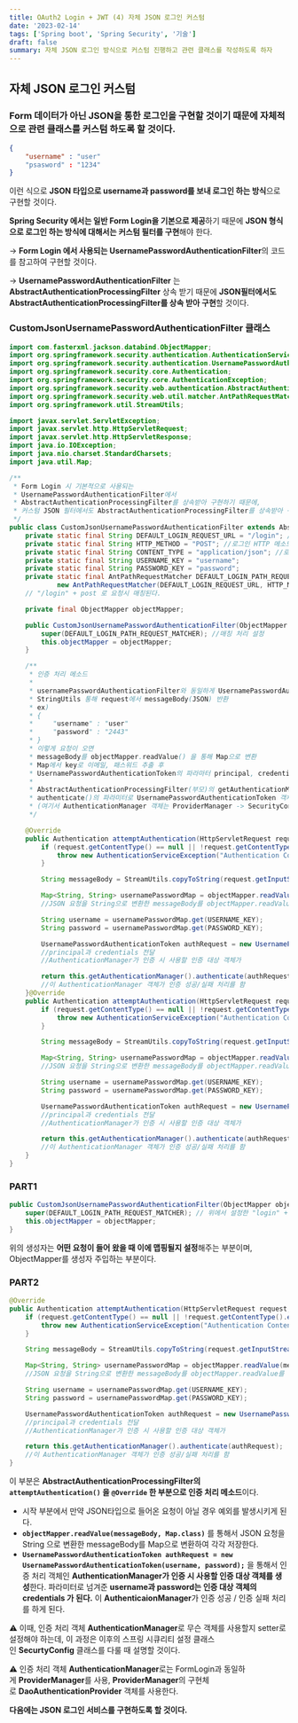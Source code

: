 ```yaml
---
title: OAuth2 Login + JWT (4) 자체 JSON 로그인 커스텀
date: '2023-02-14'
tags: ['Spring boot', 'Spring Security', '기술']
draft: false
summary: 자체 JSON 로그인 방식으로 커스텀 진행하고 관련 클래스를 작성하도록 하자
---
```


## 자체 JSON 로그인 커스텀

### Form 데이터가 아닌 JSON을 통한 로그인을 구현할 것이기 때문에 자체적으로 관련 클래스를 커스텀 하도록 할 것이다.

```json
{
	"username" : "user"
	"psasword" : "1234"
}
```

이런 식으로 **JSON 타입으로 username과 password를 보내 로그인 하는 방식**으로 구현할 것이다.

**Spring Security 에서는 일반 Form Login을 기본으로 제공**하기 때문에 **JSON 형식으로 로그인 하는 방식에 대해서는 커스텀 필터를 구현**해야 한다.

→ **Form Login 에서 사용되는 UsernamePasswordAuthenticationFilter**의 코드를 참고하여 구현할 것이다.

→ **UsernamePasswordAuthenticationFilter** 는 **AbstractAuthenticationProcessingFilter** 상속 받기 때문에 **JSON필터에서도 AbstractAuthenticationProcessingFilter를 상속 받아 구현**할 것이다.

### CustomJsonUsernamePasswordAuthenticationFilter 클래스

```java
import com.fasterxml.jackson.databind.ObjectMapper;
import org.springframework.security.authentication.AuthenticationServiceException;
import org.springframework.security.authentication.UsernamePasswordAuthenticationToken;
import org.springframework.security.core.Authentication;
import org.springframework.security.core.AuthenticationException;
import org.springframework.security.web.authentication.AbstractAuthenticationProcessingFilter;
import org.springframework.security.web.util.matcher.AntPathRequestMatcher;
import org.springframework.util.StreamUtils;

import javax.servlet.ServletException;
import javax.servlet.http.HttpServletRequest;
import javax.servlet.http.HttpServletResponse;
import java.io.IOException;
import java.nio.charset.StandardCharsets;
import java.util.Map;

/**
 * Form Login 시 기본적으로 사용되는
 * UsernamePasswordAuthenticationFilter에서
 * AbstractAuthenticationProcessingFilter를 상속받아 구현하기 때문에,
 * 커스텀 JSON 필터에서도 AbstractAuthenticationProcessingFilter를 상속받아 구현.
 */
public class CustomJsonUsernamePasswordAuthenticationFilter extends AbstractAuthenticationProcessingFilter {
    private static final String DEFAULT_LOGIN_REQUEST_URL = "/login"; //login으로 오는 요청 처리
    private static final String HTTP_METHOD = "POST"; //로그인 HTTP 메소드는 post
    private static final String CONTENT_TYPE = "application/json"; //로그인 시 요청은 JSON
    private static final String USERNAME_KEY = "username";
    private static final String PASSWORD_KEY = "password";
    private static final AntPathRequestMatcher DEFAULT_LOGIN_PATH_REQUEST_MATCHER =
            new AntPathRequestMatcher(DEFAULT_LOGIN_REQUEST_URL, HTTP_METHOD);
    // "/login" + post 로 요청시 매칭된다.

    private final ObjectMapper objectMapper;

    public CustomJsonUsernamePasswordAuthenticationFilter(ObjectMapper objectMapper) {
        super(DEFAULT_LOGIN_PATH_REQUEST_MATCHER); //매칭 처리 설정
        this.objectMapper = objectMapper;
    }

    /**
     * 인증 처리 메소드
     *
     * usernamePasswordAuthenticationFilter와 동일하게 UsernamePasswordAuthenticationToken 사용
     * StringUtils 통해 request에서 messageBody(JSON) 반환
     * ex)
     * {
     *     "username" : "user"
     *     "password" : "2443"
     * }
     * 이렇게 요청이 오면
     * messageBody를 objectMapper.readValue() 을 통해 Map으로 변환
     * Map에서 key로 이메일, 패스워드 추출 후
     * UsernamePasswordAuthenticationToken의 파라마터 principal, credentials에 대입
     *
     * AbstractAuthenticationProcessingFilter(부모)의 getAuthenticationManager()로 AuthenticationManager 객체를 반환 받은 후
     * authenticate()의 파라미터로 UsernamePasswordAuthenticationToken 객체를 넣고 인증 처리
     * (여기서 AuthenticationManager 객체는 ProviderManager -> SecurityConfig에서 설정)
     */

    @Override
    public Authentication attemptAuthentication(HttpServletRequest request, HttpServletResponse response) throws AuthenticationException, IOException, ServletException {
        if (request.getContentType() == null || !request.getContentType().equals(CONTENT_TYPE)) {
            throw new AuthenticationServiceException("Authentication Content-Type not supported : " + request.getContentType());
        }

        String messageBody = StreamUtils.copyToString(request.getInputStream(), StandardCharsets.UTF_8);

        Map<String, String> usernamePasswordMap = objectMapper.readValue(messageBody, Map.class);
        //JSON 요청을 String으로 변환한 messageBody를 objectMapper.readValue를 통해 Map으로 변환하여 각각 저장

        String username = usernamePasswordMap.get(USERNAME_KEY);
        String password = usernamePasswordMap.get(PASSWORD_KEY);

        UsernamePasswordAuthenticationToken authRequest = new UsernamePasswordAuthenticationToken(username, password);
        //principal과 credentials 전달
        //AuthenticationManager가 인증 시 사용할 인증 대상 객체가

        return this.getAuthenticationManager().authenticate(authRequest);
        //이 AuthenticationManager 객체가 인증 성공/실패 처리를 함
    }@Override
    public Authentication attemptAuthentication(HttpServletRequest request, HttpServletResponse response) throws AuthenticationException, IOException, ServletException {
        if (request.getContentType() == null || !request.getContentType().equals(CONTENT_TYPE)) {
            throw new AuthenticationServiceException("Authentication Content-Type not supported : " + request.getContentType());
        }

        String messageBody = StreamUtils.copyToString(request.getInputStream(), StandardCharsets.UTF_8);

        Map<String, String> usernamePasswordMap = objectMapper.readValue(messageBody, Map.class);
        //JSON 요청을 String으로 변환한 messageBody를 objectMapper.readValue를 통해 Map으로 변환하여 각각 저장

        String username = usernamePasswordMap.get(USERNAME_KEY);
        String password = usernamePasswordMap.get(PASSWORD_KEY);

        UsernamePasswordAuthenticationToken authRequest = new UsernamePasswordAuthenticationToken(username, password);
        //principal과 credentials 전달
        //AuthenticationManager가 인증 시 사용할 인증 대상 객체가

        return this.getAuthenticationManager().authenticate(authRequest);
        //이 AuthenticationManager 객체가 인증 성공/실패 처리를 함
    }
}
```

### PART1

```java
public CustomJsonUsernamePasswordAuthenticationFilter(ObjectMapper objectMapper) {
    super(DEFAULT_LOGIN_PATH_REQUEST_MATCHER); // 위에서 설정한 "login" + POST로 온 요청을 처리하기 위해 설정
    this.objectMapper = objectMapper;
}
```

위의 생성자는 **어떤 요청이 들어 왔을 때 이에 맵핑될지 설정**해주는 부분이며, ObjectMapper를 생성자 주입하는 부분이다.

### PART2

```java
@Override
public Authentication attemptAuthentication(HttpServletRequest request, HttpServletResponse response) throws AuthenticationException, IOException, ServletException {
    if (request.getContentType() == null || !request.getContentType().equals(CONTENT_TYPE)) {
        throw new AuthenticationServiceException("Authentication Content-Type not supported : " + request.getContentType());
    }

    String messageBody = StreamUtils.copyToString(request.getInputStream(), StandardCharsets.UTF_8);

    Map<String, String> usernamePasswordMap = objectMapper.readValue(messageBody, Map.class);
    //JSON 요청을 String으로 변환한 messageBody를 objectMapper.readValue를 통해 Map으로 변환하여 각각 저장

    String username = usernamePasswordMap.get(USERNAME_KEY);
    String password = usernamePasswordMap.get(PASSWORD_KEY);

    UsernamePasswordAuthenticationToken authRequest = new UsernamePasswordAuthenticationToken(username, password);
    //principal과 credentials 전달
    //AuthenticationManager가 인증 시 사용할 인증 대상 객체가

    return this.getAuthenticationManager().authenticate(authRequest);
    //이 AuthenticationManager 객체가 인증 성공/실패 처리를 함
}
```

이 부분은 **AbstractAuthenticationProcessingFilter의 `attemptAuthentication()` 을 `@Override` 한 부분으로 인증 처리 메소드**이다.

- 시작 부분에서 만약 JSON타입으로 들어온 요청이 아닐 경우 예외를 발생시키게 된다.
- **`objectMapper.readValue(messageBody, Map.class)`** 를 통해서 JSON 요청을 String 으로 변환한 messageBody를 Map으로 변환하여 각각 저장한다.
- **`UsernamePasswordAuthenticationToken authRequest = new UsernamePasswordAuthenticationToken(username, password);`** 을 통해서 인증 처리 객체인 **AuthenticationManager가 인증 시 사용할 인증 대상 객체를 생성**한다.
  파라미터로 넘겨준 **username과 password는 인증 대상 객체의 credentials 가 된다.**
  이 **AuthenticaionManager**가 인증 성공 / 인증 실패 처리를 하게 된다.

⚠️ 이때, 인증 처리 객체 **AuthenticationManager**로 무슨 객체를 사용할지 setter로 설정해야 하는데, 이 과정은 이후의 스프링 시큐리티 설정 클래스인 **SecurtyConfig** 클래스를 다룰 때 설명할 것이다.

⚠️ 인증 처리 객체 **AuthenticationManager**로는 FormLogin과 동일하게 **ProviderManager**를 사용, **ProviderManager**의 구현체로 **DaoAuthenticationProvider** 객체를 사용한다.

**다음에는 JSON 로그인 서비스를 구현하도록 할 것이다.**
